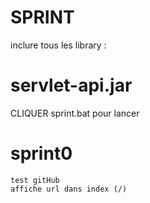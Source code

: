 # SPRINT
inclure tous les library :
   # servlet-api.jar
CLIQUER sprint.bat pour lancer

# sprint0
    test gitHub
    affiche url dans index (/)